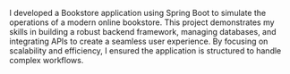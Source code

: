 I developed a Bookstore application using Spring Boot to simulate the operations of a modern online bookstore. This project demonstrates my skills in building a robust backend framework, managing databases, and integrating APIs to create a seamless user experience. By focusing on scalability and efficiency, I ensured the application is structured to handle complex workflows.
